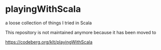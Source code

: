 # playingWithScala
a loose collection of things I tried in Scala

This repository is not maintained anymore because it has been moved to

https://codeberg.org/klt/playingWithScala

